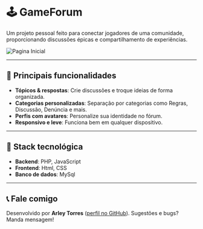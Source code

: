 # 🕹️ GameForum

Um projeto pessoal feito para conectar jogadores de uma comunidade, proporcionando discussões épicas e compartilhamento de experiências.

![Pagina Inicial](https://i.imgur.com/dob5Eed.jpeg)

---

## 🚀 Principais funcionalidades

- **Tópicos & respostas**: Crie discussões e troque ideias de forma organizada.
- **Categorias personalizadas**: Separação por categorias como Regras, Discussão, Denúncia e mais.
- **Perfis com avatares**: Personalize sua identidade no fórum.
- **Responsivo e leve**: Funciona bem em qualquer dispositivo.

---

## 🧱 Stack tecnológica

- **Backend**: PHP, JavaScript
- **Frontend**: Html, CSS
- **Banco de dados**: MySql

---

## 📞 Fale comigo

Desenvolvido por **Arley Torres** ([perfil no GitHub](https://github.com/arleytorres)). Sugestões e bugs? Manda mensagem!